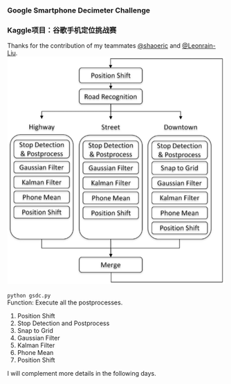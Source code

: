 ### Google Smartphone Decimeter Challenge 
### Kaggle项目：谷歌手机定位挑战赛
Thanks for the contribution of my teammates [@shaoeric](https://github.com/shaoeric) and [@Leonrain-Liu](https://github.com/Leonrain-Liu).<br>
![60th_solution_introduction](60th_solution_intro.png)

``python gsdc.py``<br>
Function: Execute all the postprocesses.
1. Position Shift<br>
2. Stop Detection and Postprocess<br>
3. Snap to Grid<br>
4. Gaussian Filter<br>
5. Kalman Filter<br>
6. Phone Mean<br>
7. Position Shift<br>

I will complement more details in the following days.
